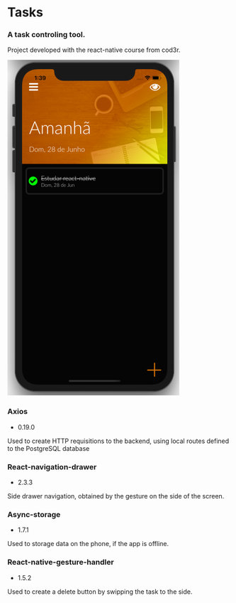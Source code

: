 # Tasks

### A task controling tool.

Project developed with the react-native course from cod3r.

![](./assets/screenShots/screenShotTomorrow.png)

### Axios

- 0.19.0

Used to create HTTP requisitions to the backend, using local routes defined to the PostgreSQL database

### React-navigation-drawer

- 2.3.3

Side drawer navigation, obtained by the gesture on the side of the screen.

### Async-storage

- 1.7.1

Used to storage data on the phone, if the app is offline.

### React-native-gesture-handler

- 1.5.2

Used to create a delete button by swipping the task to the side.
